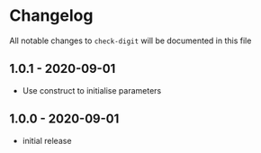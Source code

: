 # Changelog

All notable changes to `check-digit` will be documented in this file

## 1.0.1 - 2020-09-01

- Use construct to initialise parameters 

## 1.0.0 - 2020-09-01

- initial release
